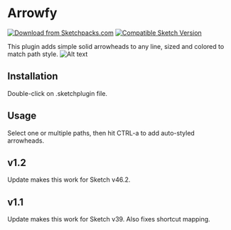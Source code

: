 # Arrowfy
[![Download from Sketchpacks.com](https://badges.sketchpacks.com/plugins/com.jocelynlin.sketch.arrowfy/version.svg)](https://api.sketchpacks.com/v1/plugins/com.jocelynlin.sketch.arrowfy/download) [![Compatible Sketch Version](https://badges.sketchpacks.com/plugins/com.jocelynlin.sketch.arrowfy/compatibility.svg)](https://sketchpacks.com/joclin/arrowfy)

This plugin adds simple solid arrowheads to any line, sized and colored to match path style.
![Alt text](https://github.com/joclin/arrowfy/blob/master/arrowfy_scrnshot.png)

## Installation
Double-click on .sketchplugin file.

## Usage
Select one or multiple paths, then hit CTRL-a to add auto-styled
arrowheads.

## v1.2
Update makes this work for Sketch v46.2.

## v1.1
Update makes this work for Sketch v39. Also fixes shortcut mapping.
